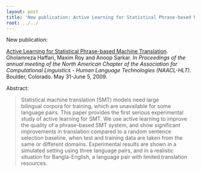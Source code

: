 ```yaml
---
layout: post
title: 'New publication: Active Learning for Statistical Phrase-based Machine Translation'
root: ../../
---
```


New publication:

[Active Learning for Statistical Phrase-based Machine Translation](http://www.cs.sfu.ca/~anoop/papers/pdf/al-smt-naacl09.pdf). Gholamreza Haffari, Maxim Roy and Anoop Sarkar. In _Proceedings of the annual meeting of the North American Chapter of the Association for Computational Linguistics - Human Language Technologies (NAACL-HLT)_. Boulder, Colorado. May 31-June 5, 2009.

Abstract:

> Statistical machine translation (SMT) models need large bilingual corpora for training, which are unavailable for some language pairs. This paper provides the first serious experimental study of active learning for SMT. We use active learning to improve the quality of a phrase-based SMT system, and show significant improvements in translation compared to a random sentence selection baseline, when test and training data are taken from the same or different domains. Experimental results are shown in a simulated setting using three language pairs, and in a realistic situation for Bangla-English, a language pair with limited translation resources.
